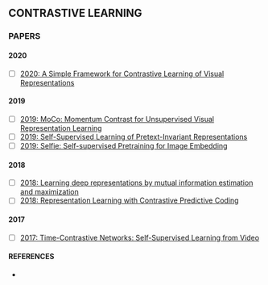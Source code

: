 ## CONTRASTIVE LEARNING

### PAPERS

#### 2020

- [ ] [2020: A Simple Framework for Contrastive Learning of Visual Representations](https://arxiv.org/pdf/2002.05709.pdf)


#### 2019

- [ ] [2019: MoCo: Momentum Contrast for Unsupervised Visual Representation Learning](https://arxiv.org/abs/1911.05722)
- [ ] [2019: Self-Supervised Learning of Pretext-Invariant Representations](https://arxiv.org/pdf/1912.01991.pdf)
- [ ] [2019: Selfie: Self-supervised Pretraining for Image Embedding](https://arxiv.org/abs/1906.02940)

#### 2018

- [ ] [2018: Learning deep representations by mutual information estimation and maximization](https://arxiv.org/abs/1808.06670)
- [ ] [2018: Representation Learning with Contrastive Predictive Coding](https://arxiv.org/abs/1807.03748)

#### 2017

- [ ] [2017: Time-Contrastive Networks: Self-Supervised Learning from Video](https://arxiv.org/abs/1704.06888)


#### REFERENCES

- [](https://ankeshanand.com/blog/2020/01/26/contrative-self-supervised-learning.html)